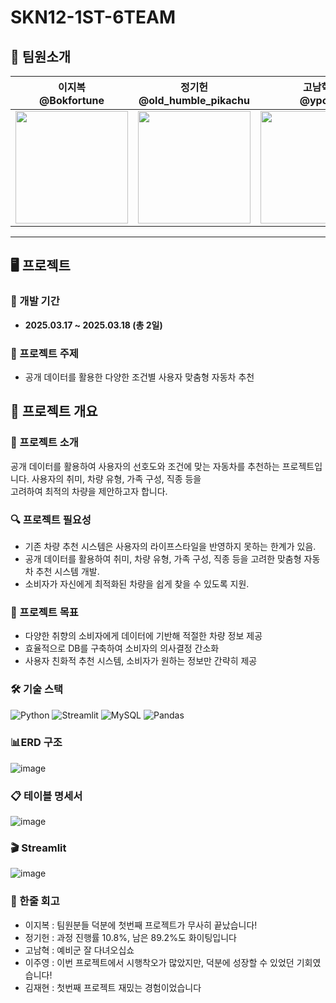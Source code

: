 # SKN12-1ST-6TEAM
## 👥 팀원소개

| 이지복 <br> @Bokfortune  | 정기헌 <br> @old_humble_pikachu| 고남혁 <br> @ypck | 이주영 <br> @juyeong608 | 김재현 <br> @rreenactt |
|--------|--------|--------|--------|--------|
| <img src="https://github.com/user-attachments/assets/cbe74f5d-6887-44a4-a4e2-e5091e1c821d" width="180" height="180"/> |<img src="https://github.com/user-attachments/assets/2b3844c6-0837-4e20-a016-bdb73b16b334" width="180" height="180"/> | <img src="https://github.com/user-attachments/assets/38c6eefe-f391-403b-97fe-1153f068b06c" width="180" height="180"/> | <img src="https://github.com/user-attachments/assets/9f1297fb-8137-4db4-a2e8-63c46d3e88a5" width="180" height="180"/>| <img src="https://github.com/user-attachments/assets/8b33f28e-d490-4b9f-a149-c68a48c72cfe" width="180" height="180"/>|
---

## 🖥️ 프로젝트

### 📅 개발 기간
- **2025.03.17 ~ 2025.03.18 (총 2일)**

### 🚗 프로젝트 주제
- 공개 데이터를 활용한 다양한 조건별 사용자 맞춤형 자동차 추천


## 📌 프로젝트 개요

### 📝 프로젝트 소개
공개 데이터를 활용하여 사용자의 선호도와 조건에 맞는 자동차를 추천하는 프로젝트입니다.
사용자의 취미, 차량 유형, 가족 구성, 직종 등을 <br> 고려하여 최적의 차량을 제안하고자 합니다.

### 🔍 프로젝트 필요성
- 기존 차량 추천 시스템은 사용자의 라이프스타일을 반영하지 못하는 한계가 있음.
- 공개 데이터를 활용하여 취미, 차량 유형, 가족 구성, 직종 등을 고려한 맞춤형 자동차 추천 시스템 개발.
- 소비자가 자신에게 최적화된 차량을 쉽게 찾을 수 있도록 지원.

### 🎯 프로젝트 목표
- 다양한 취향의 소비자에게 데이터에 기반해 적절한 차량 정보 제공
- 효율적으로 DB를 구축하여 소비자의 의사결정 간소화
- 사용자 친화적 추천 시스템, 소비자가 원하는 정보만 간략히 제공

### 🛠️ 기술 스택
![Python](https://img.shields.io/badge/Python-3776AB?style=for-the-badge&logo=Python&logoColor=white)
![Streamlit](https://img.shields.io/badge/Streamlit-FF4B4B?style=for-the-badge&logo=Streamlit&logoColor=white)
![MySQL](https://img.shields.io/badge/MySQL-4479A1?style=for-the-badge&logo=MySQL&logoColor=white)
![Pandas](https://img.shields.io/badge/Pandas-150458?style=for-the-badge&logo=Pandas&logoColor=white)

### 📊ERD 구조
![image](https://cdn.discordapp.com/attachments/1350039205560188992/1351390686771019806/image.png?ex=67da3427&is=67d8e2a7&hm=cadd5378274f1989c362134f35285bfd27299c2a57ff01863adfee87477b8d51&)

### 📋 테이블 명세서
![image](https://github.com/user-attachments/assets/de165b9f-aed4-4c2d-bc27-7603581ca20a)

### 🎬 Streamlit
![image](https://github.com/user-attachments/assets/996c2276-2737-42b3-a3a1-5062d1fd9f9c)


### 💭 한줄 회고
- 이지복 : 팀원분들 덕분에 첫번째 프로젝트가 무사히 끝났습니다!
- 정기헌 : 과정 진행률 10.8%, 남은 89.2%도 화이팅입니다
- 고남혁 : 예비군 잘 다녀오십쇼
- 이주영 : 이번 프로젝트에서 시행착오가 많았지만, 덕분에 성장할 수 있었던 기회였습니다!
- 김재현 : 첫번째 프로젝트 재밌는 경험이었습니다
